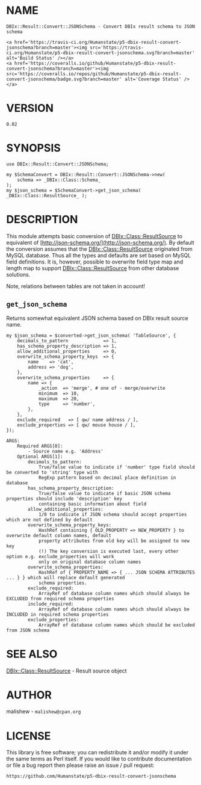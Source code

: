 # NAME
    DBIx::Result::Convert::JSONSchema - Convert DBIx result schema to JSON schema

<div>

</div>

    <a href='https://travis-ci.org/Humanstate/p5-dbix-result-convert-jsonschema?branch=master'><img src='https://travis-ci.org/Humanstate/p5-dbix-result-convert-jsonschema.svg?branch=master' alt='Build Status' /></a>
    <a href='https://coveralls.io/github/Humanstate/p5-dbix-result-convert-jsonschema?branch=master'><img src='https://coveralls.io/repos/github/Humanstate/p5-dbix-result-convert-jsonschema/badge.svg?branch=master' alt='Coverage Status' /></a>

# VERSION

    0.02

# SYNOPSIS

    use DBIx::Result::Convert::JSONSchema;

    my $SchemaConvert = DBIx::Result::Convert::JSONSchema->new(
        schema => _DBIx::Class::Schema_
    );
    my $json_schema = $SchemaConvert->get_json_schema( _DBIx::Class::ResultSource_ );

# DESCRIPTION

This module attempts basic conversion of [DBIx::Class::ResultSource](https://metacpan.org/pod/DBIx::Class::ResultSource) to equivalent
of [http://json-schema.org/](http://json-schema.org/).
By default the conversion assumes that the [DBIx::Class::ResultSource](https://metacpan.org/pod/DBIx::Class::ResultSource) originated
from MySQL database. Thus all the types and defaults are set based on MySQL
field definitions.
It is, however, possible to overwrite field type map and length map to support
[DBIx::Class::ResultSource](https://metacpan.org/pod/DBIx::Class::ResultSource) from other database solutions.

Note, relations between tables are not taken in account!

## `get_json_schema`

Returns somewhat equivalent JSON schema based on DBIx result source name.

    my $json_schema = $converted->get_json_schema( 'TableSource', {
        decimals_to_pattern             => 1,
        has_schema_property_description => 1,
        allow_additional_properties     => 0,
        overwrite_schema_property_keys  => {
            name    => 'cat',
            address => 'dog',
        },
        overwrite_schema_properties     => {
            name => {
                _action  => 'merge', # one of - merge/overwrite
                minimum  => 10,
                maximum  => 20,
                type     => 'number',
            },
        },
        exclude_required   => [ qw/ name address / ],
        exclude_properties => [ qw/ mouse house / ],
    });

    ARGS:
        Required ARGS[0]:
            - Source name e.g. 'Address'
        Optional ARGS[1]:
            decimals_to_pattern:
                True/false value to indicate if 'number' type field should be converted to 'string' type with
                RegExp pattern based on decimal place definition in database
            has_schema_property_description:
                True/false value to indicate if basic JSON schema properties should include 'description' key
                containing basic information about field
            allow_additional_properties:
                1/0 to indicate if JSON schema should accept properties which are not defined by default
            overwrite_schema_property_keys:
                HashRef containing { OLD_PROPERTY => NEW_PROPERTY } to overwrite default column names, default
                property attributes from old key will be assigned to new key
                (!) The key conversion is executed last, every other option e.g. exclude_properties will work
                only on original database column names
            overwrite_schema_properties:
                HashRef of { PROPERTY_NAME => { ... JSON SCHEMA ATTRIBUTES ... } } which will replace default generated
                schema properties.
            exclude_required:
                ArrayRef of database column names which should always be EXCLUDED from required schema properties
            include_required:
                ArrayRef of database column names which should always be INCLUDED in required schema properties
            exclude_properties:
                ArrayRef of database column names which should be excluded from JSON schema

# SEE ALSO

[DBIx::Class::ResultSource](https://metacpan.org/pod/DBIx::Class::ResultSource) - Result source object

# AUTHOR

malishew - `malishew@cpan.org`

# LICENSE

This library is free software; you can redistribute it and/or modify it under
the same terms as Perl itself. If you would like to contribute documentation
or file a bug report then please raise an issue / pull request:

    https://github.com/Humanstate/p5-dbix-result-convert-jsonschema
